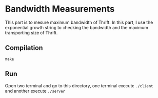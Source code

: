 # Bandwidth Measurements 

This part is to mesure maximum bandwidth of Thrift. In this part, I use the exponential growth string to checking the bandwidth and the maximum transporting size of Thrift.

## Compilation

`make`

## Run

Open two terminal and go to this directory, one terminal execute `./client` and another execute `./server`
